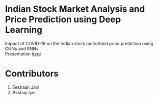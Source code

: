 # Indian Stock Market Analysis and Price Prediction using Deep Learning

Impact of COVID-19 on the Indian stock marketand price prediction using CNNs and RNNs<br>
Presentation [here](Report.pdf)

# Contributors
1. Eeshaan Jain
2. Akshay Iyer

